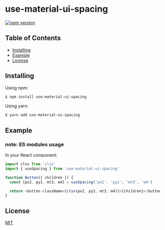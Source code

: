 # use-material-ui-spacing

[![npm version](https://img.shields.io/npm/v/use-material-ui-spacing.svg?style=flat-square)](https://www.npmjs.org/package/use-material-ui-spacing)

## Table of Contents

- [Installing](#installing)
- [Example](#example)
- [License](#license)

## Installing

Using npm:

```bash
$ npm install use-material-ui-spacing
```

Using yarn:

```bash
$ yarn add use-material-ui-spacing
```

## Example

### note: ES modules usage

In your React component:

```js
import clsx from 'clsx'
import { useSpacing } from 'use-material-ui-spacing'

function Button({ children }) {
  const [px2, py1, mt3, m4] = useSpacing('px2', 'py1', 'mt3', 'm4')

  return <button className={clsx(px2, py1, mt3, m4)}>{children}</button>
}
```

## License

[MIT](LICENSE)
